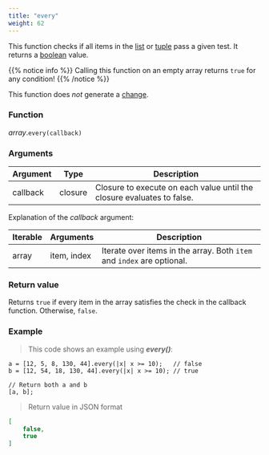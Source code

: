 ```yaml
---
title: "every"
weight: 62
---
```


This function checks if all items in the  [list](..) or [tuple](../../tuple) pass a given test. It returns a [boolean](../../bool) value.

{{% notice info %}}
Calling this function on an empty array returns `true` for any condition!
{{% /notice %}}

This function does *not* generate a [change](../../../overview/changes).

### Function

*array*.`every(callback)`

### Arguments

Argument | Type | Description
-------- | ---- | -----------
callback | closure | Closure to execute on each value until the closure evaluates to false.

Explanation of the *callback* argument:

Iterable | Arguments   | Description
-------- | ----------- | -----------
array    | item, index | Iterate over items in the array. Both `item` and `index` are optional.

### Return value

Returns `true` if every item in the array satisfies the check in the callback function. Otherwise, `false`.

### Example

> This code shows an example using ***every()***:

```thingsdb,json_response
a = [12, 5, 8, 130, 44].every(|x| x >= 10);   // false
b = [12, 54, 18, 130, 44].every(|x| x >= 10); // true

// Return both a and b
[a, b];
```

> Return value in JSON format

```json
[
    false,
    true
]
```
